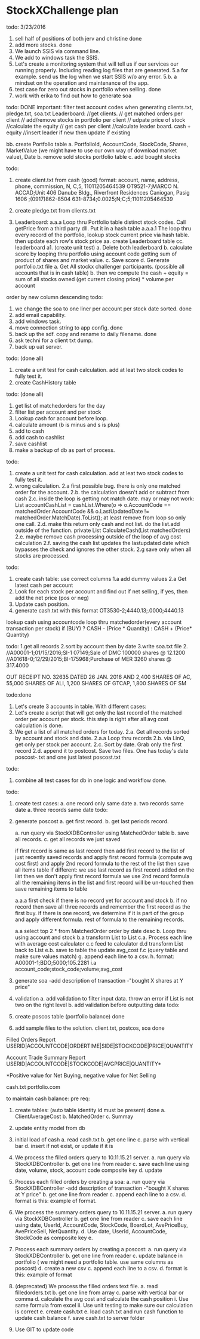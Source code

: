 # StockXChallenge plan
todo: 3/23/2016
1. sell half of positions of both jerv and christine done
2. add more stocks.  done
3. We launch SSIS via command line.
4. We add to windows task the SSIS.
5. Let's create a monitoring system that will tell us if our services our running properly.  Including reading log files that are generated.
5.a for example. send us the log when we start SSIS w/o any error.
5.b. a mindset on the operation and maintenance of the app.
6. test case for zero out stocks in portfolio when selling. done
7. work with erika to find out how to generate soa

todo: DONE
important:  filter test account codes when generating clients.txt, pledge.txt, soa.txt
Leaderboard:
            //get clients.
            // get matched orders per client
            // add/remove stocks in portfolio per client
            // udpate price of stock
            //calculate the equity
            // get cash per client
            //calculate leader board.  cash + equity
            //insert leader if new then update if existing

bb. create Portfolio table
	a. PortfolioId, AccountCode, StockCode, Shares, MarketValue (we might have to use our own way of download market value), Date
	b. remove sold stocks portfolio table
	c. add bought stocks 


todo:
1. create client.txt from cash (good)
format:
account, name, address, phone, commission, N, C,5, 11011205464539
OT9521-7;MARCO N. ACCAD;Unit 406 Danube Bldg., Riverfront Residences Caniogan, Pasig 1606 ;(0917)862-8504 631-8734;0.0025;N;C;5;11011205464539

1. create pledge.txt from clients.txt
1. Leaderboard:
a.a.a Loop thru Portfolio table distinct stock codes.  Call getPrice from a third party dll. Put it in a hash table
a.a.a.1 The loop thru every record of the portfolio, lookup stock current price via hash table. then update each row's stock price
aa. create Leaderboard table
cc. leaderboard 
	a1. (create unit test) 
	a. Delete both leaderboard
	b. calculate score by looping thru portfolio using account code getting sum of product of shares and market value.
	c. Save score 
	d. Generate portfolio.txt file
a. Get All stockx challenger participants. (possible all accounts that is in cash table)
b. then we compute the cash + equity = 
  sum of all stocks owned (get current closing price) * volume per account

  order by new column descending
todo:
1. we change the soa to one liner per account per stock date sorted. done
2. add email capability. 
3. add windows task.
4. move connection string to app config. done
5. back up the sdf. copy and rename to daily filename. done
6. ask techni for a client txt dump. 
7. back up uat server.

todo: (done all)
1. create a unit test for cash calculation. add at leat two stock codes to fully test it.
2. create CashHistory table

todo: (done all)
1. get list of matchedorders for the day
2. filter list per account and per stock
3. Lookup cash for account before loop. 
4. calculate amount (b is minus and s is plus)
5. add to cash
6. add cash to cashlist
7. save cashlist
8. make a backup of db as part of process.

todo:
1. create a unit test for cash calculation. add at leat two stock codes to fully test it.
2. wrong calculation. 
2.a first possible bug.  there is only one matched order for the account.
2.b. the calculation doesn't add or subtract from cash
2.c. inside the loop is getting not match date.  may or may not work:
                    List<Cash> accountCashList = cashList.Where(o => o.AccountCode == matchedOrder.AccountCode && o.LastUpdatedDate != matchedOrder.MatchDate).ToList();
					at least remove from loop so only one call.
2.d. make this return only cash and not list.  do the list.add outside of the function.
        private List<Cash> CalculateCash(List<MatchedOrder> matchedOrders)
2.e. maybe remove cash processing outside of the loop of avg cost calculation
2.f. saving the cash list updates the lastupdated date which bypasses the check and ignores the other stock.
2.g save only when all stocks are processed.


todo:
1. create cash table: use correct columns
1.a add dummy values
2.a Get latest cash per account
3. Look for each stock per account and find out if net selling, if yes, then add the net price (pos or neg)
4. Update cash position.
5. generate cash.txt with this format OT3530-2;4440.13;.0000;4440.13
 
 
 lookup cash using accountcode
 loop thru matchedorder(every account transaction per stock)
	if (BUY) ? CASH - (Price * Quantity) : CASH + (Price* Quantity)

todo:
1.get all records
2.sort by account then by date
3.write soa.txt file
2.            //A00001-1;01/15/2016;SI-1  07149;Sale of DMC 100000 shares @ 12.1200 
            //A01618-0;12/29/2015;BI-175968;Purchase of MER 3260 shares @ 317.4000


OUT RECEIPT NO. 32635 DATED 26 JAN. 2016 AND 
2,400 SHARES OF AC, 55,000 SHARES OF ALI, 1,200 SHARES OF GTCAP, 1,800 SHARES OF SM 


todo:done
1. Let's create 3 accounts in table.  With different cases:
2. Let's create a script that will get only the last record of the matched order per account per stock.  this step is right after all 
avg cost calculation is done.
2. We get a list of all matched orders for today.
2.a. Get all records sorted by account and stock and date.
2.a.a  Loop thru records
2.b. via LinQ, get only per stock per account.
2.c. Sort by date. Grab only the first record
2.d. append it to postcost. Save two files. One has today's date poscost-<date>.txt and one just latest poscost.txt


todo:
1. combine all test cases for db in one logic and workflow done.


todo:
1. create test cases:
   a. one record only same date
   a. two records same date
   a. three records same date
todo:
1. generate poscost
   a. get first record.
   b. get last periods record.

   a. run query via StockXDBController using MatchedOrder table
   b. save all records.
   c. get all records we just saved

   if first record is same as last record 
     then add first record to the list of just recently saved records and apply first record formula (compute avg cost first)
	 and apply 2nd record formula to the rest of the list
	 then save all items table
   if different:
       we use last record as first record added on the list then we don't apply first record formula
	   we use 2nd record formula all the remaining items in the list and first record will be un-touched
	   then save remaining items to table

   a.a.a first check if there is no record yet for account and stock
   b. if no record then save all three records and remember the first record as the first buy.
   if there is one record, we determine if it is part of the group and apply different formula.
   rest of formula to the remaining records.
   
   
    
   
   a.a select top 2 * from MatchedOrder order by date desc
   b. Loop thru using account and stock
   b.a transform List<MatchOrder> to List<ClientAverageCost>
   c.a. Process each line with average cost calculator
   c.c feed to calculator
   d.d transform List<ClientAverageCost> back to List<MatchOrder>
   e.b. save to table the update avg_cost
   f.c  (query table and make sure values match)
   g. append each line to a csv.
   h. format: A00001-1;BDO;5000;105.2281
   i.a account_code;stock_code;volume;avg_cost
2. generate soa
		-add description of transaction
		-"bought X shares at Y price"
3. validation
   a. add validation to filter input data.  throw an error if List is not two on the right level
   b. add validation before outputting data
todo:
1. create poscos table (portfolio balance) done
2. add sample files to the solution. client.txt, postcos, soa done


Filled Orders Report
USERID|ACCOUNTCODE|ORDERTIME|SIDE|STOCKCODE|PRICE|QUANTITY


Account Trade Summary Report
USERID|ACCOUNTCODE|STOCKCODE|AVGPRICE|QUANTITY* 

*Positive value for Net Buying, negative value for Net Selling

cash.txt
portfolio.com

to maintain cash balance:
pre req:
1. create tables: (auto table identity id must be present) done
	a. ClientAverageCost
	b. MatchedOrder
	c. Summay
2. update entity model from db 
1. initial load of cash 
	a. read cash.txt
	b. get one line
	c. parse with vertical bar
	d. insert if not exist, or update if it is

2. We process the filled orders query to 10.11.15.21 server.
	a. run query via StockXDBController
	b. get one line from reader
	c. save each line using date, volume, stock, account code composite key
	d. update 


3. Process each filled orders by creating a soa:
	a. run query via StockXDBController
		-add description of transaction
		-"bought X shares at Y price"
	b. get one line from reader
	c. append each line to a csv.
	d. format is this: example of format.

4. We process the summary orders query to 10.11.15.21 server.
	a. run query via StockXDBController
	b. get one line from reader
	c. save each line using date, UserId, AccountCode, StockCode, BoardLot, AvePriceBuy, AvePriceSell, NetQuantity.
	d. Use date, UserId, AccountCode, StockCode as composite key 
	e. 

5. Process each summary orders by creating a poscost:
	a. run query via StockXDBController
	b. get one line from reader
	c. update balance in portfolio ( we might need a portfolio table. use same columns as poscost) 
	d. create a new csv
	c. append each line to a csv.
	d. format is this: example of format


2. (deprecated) We process the filled orders text file.
	a. read filledorders.txt
	b. get one line from array
	c. parse with vertical bar or comma
	d. calculate the avg cost and calculate the cash position
		i. Use same formula from excel
		ii. Use unit testing to make sure our calculation is correct
	e. create cash.txt
	e. load cash.txt and run cash function to update cash balance
	f. save cash.txt to server folder
3. Use GIT to update code


